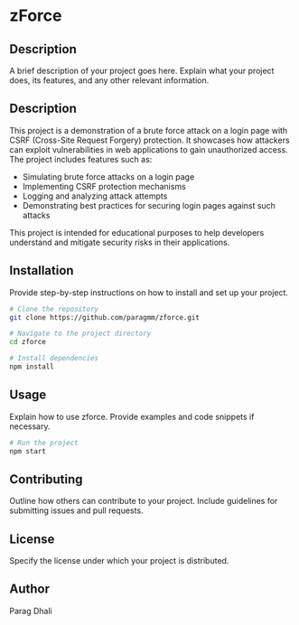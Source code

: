 # zForce

## Description
A brief description of your project goes here. Explain what your project does, its features, and any other relevant information.

## Description
This project is a demonstration of a brute force attack on a login page with CSRF (Cross-Site Request Forgery) protection. It showcases how attackers can exploit vulnerabilities in web applications to gain unauthorized access. The project includes features such as:

- Simulating brute force attacks on a login page
- Implementing CSRF protection mechanisms
- Logging and analyzing attack attempts
- Demonstrating best practices for securing login pages against such attacks

This project is intended for educational purposes to help developers understand and mitigate security risks in their applications.

## Installation
Provide step-by-step instructions on how to install and set up your project.

```bash
# Clone the repository
git clone https://github.com/paragmm/zforce.git

# Navigate to the project directory
cd zforce

# Install dependencies
npm install
```

## Usage
Explain how to use zforce. Provide examples and code snippets if necessary.

```bash
# Run the project
npm start
```

## Contributing
Outline how others can contribute to your project. Include guidelines for submitting issues and pull requests.

## License
Specify the license under which your project is distributed.

## Author
Parag Dhali
